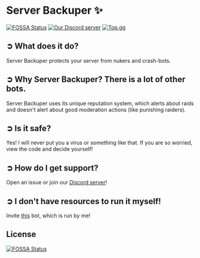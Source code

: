 # Server Backuper ✨
[![FOSSA Status](https://app.fossa.com/api/projects/git%2Bgithub.com%2Fserver-backuper%2Fserver-backuper.svg?type=shield)](https://app.fossa.com/projects/git%2Bgithub.com%2Fserver-backuper%2Fserver-backuper)
[![Our Discord server](https://img.shields.io/discord/810135065508970530?label=Discord&style=flat-square)](https://discord.com/invite/xzpcXYz6yK)
[![Top.gg](https://top.gg/api/widget/status/797792817983389726.svg)](https://top.ggA/bot/797792817983389726)


## ➲ What does it do?

Server Backuper protects your server from nukers and crash-bots.

## ➲ Why Server Backuper? There is a lot of other bots.

Server Backuper uses its unique reputation system, which alerts about raids and doesn't alert about good moderation actions (like punishing raiders).

## ➲ Is it safe?

Yes! I will never put you a virus or something like that. If you are so worried, view the code and decide yourself!

## ➲ How do I get support?

Open an issue or join our [Discord server](https://discord.com/invite/xzpcXYz6yK)!

## ➲ I don't have resources to run it myself!

Invite [this](https://discord.com/oauth2/authorize?client_id=797792817983389726&permissions=19584&scope=bot) bot, which is run by me!


## License
[![FOSSA Status](https://app.fossa.com/api/projects/git%2Bgithub.com%2Fserver-backuper%2Fserver-backuper.svg?type=large)](https://app.fossa.com/projects/git%2Bgithub.com%2Fserver-backuper%2Fserver-backuper?ref=badge_large)
